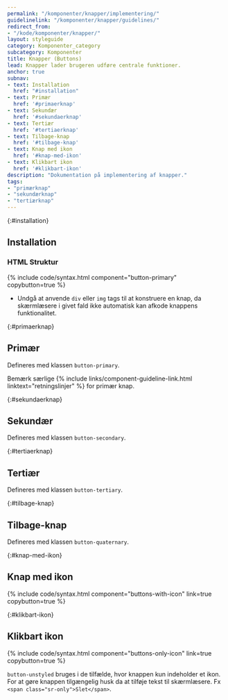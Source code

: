 ```yaml
---
permalink: "/komponenter/knapper/implementering/"
guidelinelink: "/komponenter/knapper/guidelines/"
redirect_from:
- "/kode/komponenter/knapper/"
layout: styleguide
category: Komponenter_category
subcategory: Komponenter
title: Knapper (Buttons)
lead: Knapper lader brugeren udføre centrale funktioner.
anchor: true
subnav:
- text: Installation
  href: "#installation"
- text: Primær
  href: '#primaerknap'
- text: Sekundær
  href: '#sekundaerknap'
- text: Tertiær
  href: '#tertiaerknap'
- text: Tilbage-knap
  href: '#tilbage-knap'
- text: Knap med ikon
  href: '#knap-med-ikon'
- text: Klikbart ikon
  href: '#klikbart-ikon'
description: "Dokumentation på implementering af knapper."
tags:
- "primærknap"
- "sekundærknap"
- "tertiærknap"
---
```


{:#installation}
## Installation

### HTML Struktur

{% include code/syntax.html component="button-primary" copybutton=true %}

- Undgå at anvende `div` eller `img` tags til at konstruere en knap, da skærmlæsere i givet fald ikke automatisk kan afkode knappens funktionalitet.

{:#primaerknap}
## Primær

Defineres med klassen `button-primary`.

Bemærk særlige {% include links/component-guideline-link.html linktext="retningslinjer" %} for primær knap.

{:#sekundaerknap}
## Sekundær

Defineres med klassen `button-secondary`.

{:#tertiaerknap}
## Tertiær

Defineres med klassen `button-tertiary`.

{:#tilbage-knap}
## Tilbage-knap

Defineres med klassen `button-quaternary`.

{:#knap-med-ikon}
## Knap med ikon

{% include code/syntax.html component="buttons-with-icon" link=true copybutton=true %}

{:#klikbart-ikon}
## Klikbart ikon

{% include code/syntax.html component="buttons-only-icon" link=true copybutton=true %}

`button-unstyled` bruges i de tilfælde, hvor knappen kun indeholder et ikon. For at gøre knappen tilgængelig husk da at tilføje tekst til skærmlæsere. Fx `<span class="sr-only">Slet</span>`.
